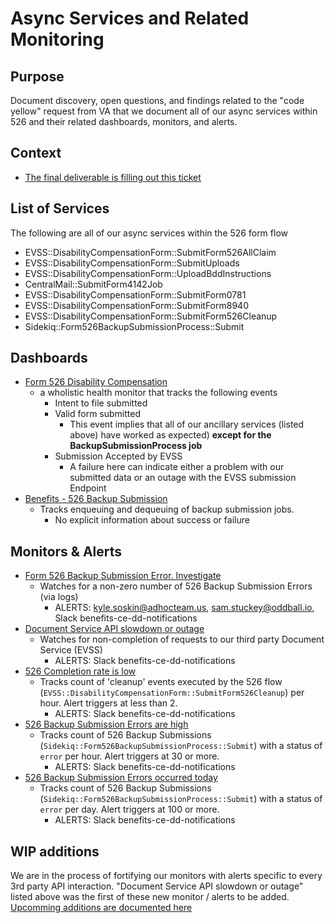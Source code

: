 # Async Services and Related Monitoring

## Purpose

Document discovery, open questions, and findings related to the "code yellow" request from VA that we document all of our async services within 526 and their related dashboards, monitors, and alerts.

## Context
- [The final deliverable is filling out this ticket](https://github.com/department-of-veterans-affairs/va.gov-team-sensitive/issues/1273)

## List of Services

The following are all of our async services within the 526 form flow

- EVSS::DisabilityCompensationForm::SubmitForm526AllClaim
- EVSS::DisabilityCompensationForm::SubmitUploads
- EVSS::DisabilityCompensationForm::UploadBddInstructions
- CentralMail::SubmitForm4142Job
- EVSS::DisabilityCompensationForm::SubmitForm0781
- EVSS::DisabilityCompensationForm::SubmitForm8940
- EVSS::DisabilityCompensationForm::SubmitForm526Cleanup
- Sidekiq::Form526BackupSubmissionProcess::Submit

## Dashboards
- [Form 526 Disability Compensation](https://vagov.ddog-gov.com/dashboard/ygg-v6d-nza/form-526-disability-compensation?refresh_mode=sliding&from_ts=1695135168409&to_ts=1695307968409&live=true)
    - a wholistic health monitor that tracks the following events
      - Intent to file submitted
      - Valid form submitted
        - This event implies that all of our ancillary services (listed above) have worked as expected) **except for the BackupSubmissionProcess job**
      - Submission Accepted by EVSS
        - A failure here can indicate either a problem with our submitted data or an outage with the EVSS submission Endpoint
- [Benefits - 526 Backup Submission](https://vagov.ddog-gov.com/dashboard/u9b-62v-t48/benefits---526-backup-submissions?refresh_mode=sliding&from_ts=1695305477278&to_ts=1695309077278&live=true)
  - Tracks enqueuing and dequeuing of backup submission jobs.
    - No explicit information about success or failure
     
## Monitors & Alerts
- [Form 526 Backup Submission Error. Investigate](https://vagov.ddog-gov.com/monitors/110156)
  - Watches for a non-zero number of 526 Backup Submission Errors (via logs)
    - ALERTS: kyle.soskin@adhocteam.us, sam.stuckey@oddball.io, Slack benefits-ce-dd-notifications
- [Document Service API slowdown or outage](https://vagov.ddog-gov.com/monitors/159640)
  - Watches for non-completion of requests to our third party Document Service (EVSS)
    - ALERTS: Slack benefits-ce-dd-notifications
- [526 Completion rate is low](https://vagov.ddog-gov.com/monitors/157864)
  - Tracks count of 'cleanup' events executed by the 526 flow (`EVSS::DisabilityCompensationForm::SubmitForm526Cleanup`) per hour.  Alert triggers at less than 2.
    - ALERTS: Slack benefits-ce-dd-notifications
- [526 Backup Submission Errors are high](https://vagov.ddog-gov.com/monitors/158397)
  - Tracks count of 526 Backup Submissions (`Sidekiq::Form526BackupSubmissionProcess::Submit`) with a status of `error` per hour.  Alert triggers at 30 or more.
    - ALERTS: Slack benefits-ce-dd-notifications
- [526 Backup Submission Errors occurred today](https://vagov.ddog-gov.com/monitors/158396)
  - Tracks count of 526 Backup Submissions (`Sidekiq::Form526BackupSubmissionProcess::Submit`) with a status of `error` per day.  Alert triggers at 100 or more.
    - ALERTS: Slack benefits-ce-dd-notifications
   
## WIP additions
We are in the process of fortifying our monitors with alerts specific to every 3rd party API interaction.  "Document Service API slowdown or outage" listed above was the first of these new monitor / alerts to be added.  [Upcomming additions are documented here](https://github.com/department-of-veterans-affairs/va.gov-team/blob/master/products/disability/526ez/engineering_research/KPI_alerting_with_datadog.md)
